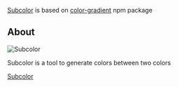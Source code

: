 [Subcolor](https://subcolor.github.io) is based on [color-gradient](https://www.npmjs.com/package/color-gradient) npm package

## About

![Subcolor](https://github.com/ibrahimtelman/subcolor/blob/master/public/preview.png?raw=true)

Subcolor is a tool to generate colors between two colors

[Subcolor](https://subcolor.github.io)
